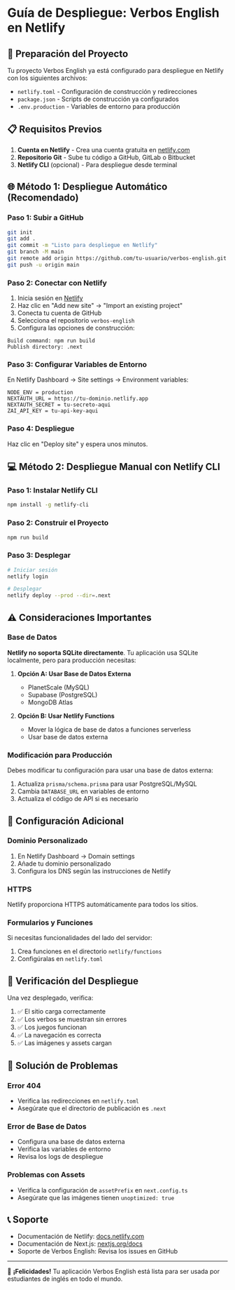# Guía de Despliegue: Verbos English en Netlify

## 🚀 Preparación del Proyecto

Tu proyecto Verbos English ya está configurado para despliegue en Netlify con los siguientes archivos:

- `netlify.toml` - Configuración de construcción y redirecciones
- `package.json` - Scripts de construcción ya configurados
- `.env.production` - Variables de entorno para producción

## 📋 Requisitos Previos

1. **Cuenta en Netlify** - Crea una cuenta gratuita en [netlify.com](https://netlify.com)
2. **Repositorio Git** - Sube tu código a GitHub, GitLab o Bitbucket
3. **Netlify CLI** (opcional) - Para despliegue desde terminal

## 🌐 Método 1: Despliegue Automático (Recomendado)

### Paso 1: Subir a GitHub

```bash
git init
git add .
git commit -m "Listo para despliegue en Netlify"
git branch -M main
git remote add origin https://github.com/tu-usuario/verbos-english.git
git push -u origin main
```

### Paso 2: Conectar con Netlify

1. Inicia sesión en [Netlify](https://app.netlify.com)
2. Haz clic en "Add new site" → "Import an existing project"
3. Conecta tu cuenta de GitHub
4. Selecciona el repositorio `verbos-english`
5. Configura las opciones de construcción:

```
Build command: npm run build
Publish directory: .next
```

### Paso 3: Configurar Variables de Entorno

En Netlify Dashboard → Site settings → Environment variables:

```
NODE_ENV = production
NEXTAUTH_URL = https://tu-dominio.netlify.app
NEXTAUTH_SECRET = tu-secreto-aqui
ZAI_API_KEY = tu-api-key-aqui
```

### Paso 4: Despliegue

Haz clic en "Deploy site" y espera unos minutos.

## 💻 Método 2: Despliegue Manual con Netlify CLI

### Paso 1: Instalar Netlify CLI

```bash
npm install -g netlify-cli
```

### Paso 2: Construir el Proyecto

```bash
npm run build
```

### Paso 3: Desplegar

```bash
# Iniciar sesión
netlify login

# Desplegar
netlify deploy --prod --dir=.next
```

## ⚠️ Consideraciones Importantes

### Base de Datos

**Netlify no soporta SQLite directamente**. Tu aplicación usa SQLite localmente, pero para producción necesitas:

1. **Opción A: Usar Base de Datos Externa**
   - PlanetScale (MySQL)
   - Supabase (PostgreSQL)
   - MongoDB Atlas

2. **Opción B: Usar Netlify Functions**
   - Mover la lógica de base de datos a funciones serverless
   - Usar base de datos externa

### Modificación para Producción

Debes modificar tu configuración para usar una base de datos externa:

1. Actualiza `prisma/schema.prisma` para usar PostgreSQL/MySQL
2. Cambia `DATABASE_URL` en variables de entorno
3. Actualiza el código de API si es necesario

## 🔧 Configuración Adicional

### Dominio Personalizado

1. En Netlify Dashboard → Domain settings
2. Añade tu dominio personalizado
3. Configura los DNS según las instrucciones de Netlify

### HTTPS

Netlify proporciona HTTPS automáticamente para todos los sitios.

### Formularios y Funciones

Si necesitas funcionalidades del lado del servidor:

1. Crea funciones en el directorio `netlify/functions`
2. Configúralas en `netlify.toml`

## 🚀 Verificación del Despliegue

Una vez desplegado, verifica:

1. ✅ El sitio carga correctamente
2. ✅ Los verbos se muestran sin errores
3. ✅ Los juegos funcionan
4. ✅ La navegación es correcta
5. ✅ Las imágenes y assets cargan

## 🐛 Solución de Problemas

### Error 404

- Verifica las redirecciones en `netlify.toml`
- Asegúrate que el directorio de publicación es `.next`

### Error de Base de Datos

- Configura una base de datos externa
- Verifica las variables de entorno
- Revisa los logs de despliegue

### Problemas con Assets

- Verifica la configuración de `assetPrefix` en `next.config.ts`
- Asegúrate que las imágenes tienen `unoptimized: true`

## 📞 Soporte

- Documentación de Netlify: [docs.netlify.com](https://docs.netlify.com)
- Documentación de Next.js: [nextjs.org/docs](https://nextjs.org/docs)
- Soporte de Verbos English: Revisa los issues en GitHub

---

🎉 **¡Felicidades!** Tu aplicación Verbos English está lista para ser usada por estudiantes de inglés en todo el mundo.
